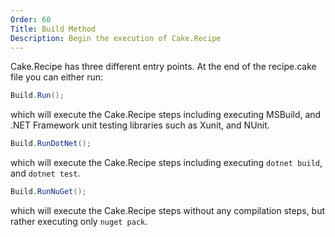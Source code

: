 ```yaml
---
Order: 60
Title: Build Method
Description: Begin the execution of Cake.Recipe
---
```


Cake.Recipe has three different entry points.  At the end of the recipe.cake file you can either run:

```csharp
Build.Run();
```

which will execute the Cake.Recipe steps including executing MSBuild, and .NET Framework unit testing libraries such as Xunit, and NUnit.

```csharp
Build.RunDotNet();
```

which will execute the Cake.Recipe steps including executing `dotnet build`, and `dotnet test`.

```csharp
Build.RunNuGet();
```

which will execute the Cake.Recipe steps without any compilation steps, but rather executing only `nuget pack`.

